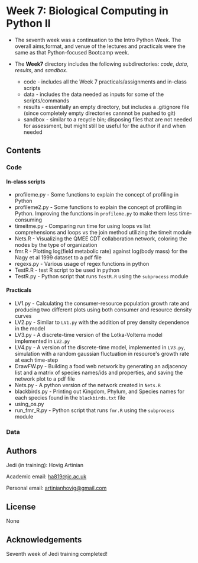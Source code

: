 # Week 7: Biological Computing in Python II

* The seventh week  was a continuation to the Intro Python Week. The overall aims,format, and venue of the lectures and practicals were the same as that Python-focused Bootcamp week.

* The **Week7** directory includes the following subdirectories: *code*, *data*, *results*, and *sandbox*.
    - code - includes all the Week 7 practicals/assignments and in-class scripts
    - data - includes the data needed as inputs for some of the scripts/commands
    - results - essentially an empty directory, but includes a .gitignore file (since completely empty directories cannnot be pushed to git)
    - sandbox - similar to a recycle bin; disposing files that are not needed for assessment, but might still be useful for the author if and when needed

## Contents

### Code

#### In-class scripts

* profileme.py - Some functions to explain the concept of profiling in Python
* profileme2.py - Some functions to explain the concept of profiling in Python. Improving the functions in `profileme.py` to make them less time-consuming
* timeitme.py - Comparing run time for using loops vs list comprehensions and loops vs the join method utilizing the timeit module
* Nets.R - Visualizing the QMEE CDT collaboration network, coloring the nodes by the type of organization
* fmr.R - Plotting log(field metabolic rate) against log(body mass) for the Nagy et al 1999 dataset to a pdf file
* regexs.py - Various usage of regex functions in python
* TestR.R - test R script to be used in python
* TestR.py - Python script that runs `TestR.R` using the `subprocess` module


#### Practicals

* LV1.py - Calculating the consumer-resource population growth rate and producing two different plots using both consumer and resource density curves
* LV2.py - Similar to `LV1.py` with the addition of prey density dependence in the model
* LV3.py - A discrete-time version of the Lotka-Volterra model implemented in `LV2.py`
* LV4.py - A version of the discrete-time model, implemented in `LV3.py`, simulation with a random gaussian fluctuation in resource's growth rate at each time-step
* DrawFW.py - Building a food web network by generating an adjacency list and a matrix of species names/ids and properties, and saving the network plot to a pdf file
* Nets.py - A python version of the network created in `Nets.R`
* blackbirds.py - Printing out Kingdom, Phylum, and Species names for each species found in the `blackbirds.txt` file
* using_os.py
* run_fmr_R.py - Python script that runs `fmr.R` using the `subprocess` module



### Data

## Authors

Jedi (in training): Hovig Artinian

Academic email: ha819@ic.ac.uk

Personal email: artinianhovig@gmail.com

## License

None

## Acknowledgements

Seventh week of Jedi training completed!
